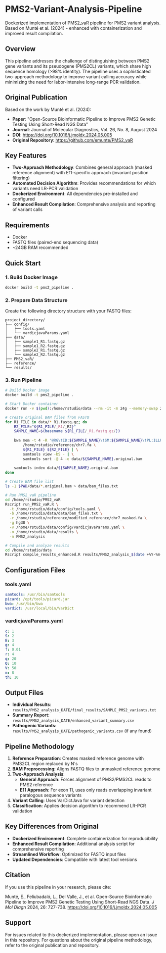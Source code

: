 # PMS2-Variant-Analysis-Pipeline
Dockerized implementation of PMS2_vaR pipeline for PMS2 variant analysis.  Based on Munté et al. (2024) - enhanced with containerization and improved result compilation.

## Overview

This pipeline addresses the challenge of distinguishing between PMS2 gene variants and its pseudogene (PMS2CL) variants, which share high sequence homology (>98% identity). The pipeline uses a sophisticated two-approach methodology to improve variant calling accuracy while minimizing the need for labor-intensive long-range PCR validation.

## Original Publication

Based on the work by Munté et al. (2024):
- **Paper**: "Open-Source Bioinformatic Pipeline to Improve PMS2 Genetic Testing Using Short-Read NGS Data"
- **Journal**: Journal of Molecular Diagnostics, Vol. 26, No. 8, August 2024
- **DOI**: https://doi.org/10.1016/j.jmoldx.2024.05.005
- **Original Repository**: https://github.com/emunte/PMS2_vaR

## Key Features

- **Two-Approach Methodology**: Combines general approach (masked reference alignment) with E11-specific approach (invariant position filtering)
- **Automated Decision Algorithm**: Provides recommendations for which variants need LR-PCR validation
- **Dockerized Environment**: All dependencies pre-installed and configured
- **Enhanced Result Compilation**: Comprehensive analysis and reporting of variant calls

## Requirements

- Docker
- FASTQ files (paired-end sequencing data)
- ~24GB RAM recommended

## Quick Start

### 1. Build Docker Image

```bash
docker build -t pms2_pipeline .
```

### 2. Prepare Data Structure

Create the following directory structure with your FASTQ files:
```
project_directory/
├── config/
│   ├── tools.yaml
│   └── vardicjavaParams.yaml
├── data/
│   ├── sample1_R1.fastq.gz
│   ├── sample1_R2.fastq.gz
│   ├── sample2_R1.fastq.gz
│   └── sample2_R2.fastq.gz
├── PMS2_vaR/
├── reference/
└── results/
```

### 3. Run Pipeline

```bash
# Build Docker image
docker build -t pms2_pipeline .

# Start Docker container
docker run -v $(pwd):/home/rstudio/data --rm -it -m 24g --memory-swap 24g pms2_pipeline bash

# Create original BAM files from FASTQ
for R1_FILE in data/*_R1.fastq.gz; do
    R2_FILE="${R1_FILE/_R1/_R2}"
    SAMPLE_NAME=$(basename ${R1_FILE/_R1.fastq.gz/})
    
    bwa mem -t 4 -R "@RG\tID:${SAMPLE_NAME}\tSM:${SAMPLE_NAME}\tPL:ILLUMINA" \
        /home/rstudio/reference/chr7.fa \
        ${R1_FILE} ${R2_FILE} | \
        samtools view -bS - | \
        samtools sort -@ 4 -o data/${SAMPLE_NAME}.original.bam
    
    samtools index data/${SAMPLE_NAME}.original.bam
done

# Create BAM file list
ls -1 $PWD/data/*.original.bam > data/bam_files.txt

# Run PMS2_vaR pipeline
cd /home/rstudio/PMS2_vaR
Rscript run_PMS2_vaR.R \
  -t /home/rstudio/data/config/tools.yaml \
  -b /home/rstudio/data/data/bam_files.txt \
  -r /home/rstudio/reference/modified_reference/chr7_masked.fa \
  -g hg38 \
  -v /home/rstudio/data/config/vardicjavaParams.yaml \
  -o /home/rstudio/data/results \
  -n PMS2_analysis

# Compile and analyze results
cd /home/rstudio/data
Rscript compile_results_enhanced.R results/PMS2_analysis_$(date +%Y-%m-%d)
```

## Configuration Files

### tools.yaml
```yaml
samtools: /usr/bin/samtools
picard: /opt/tools/picard.jar
bwa: /usr/bin/bwa
vardict: /usr/local/bin/VarDict
```

### vardicjavaParams.yaml
```yaml
c: 1
S: 2
E: 3
g: 4
f: 0.01
r: 4
q: 20
Q: 10
V: 50
m: 8
th: 10
```

## Output Files

- **Individual Results**: `results/PMS2_analysis_DATE/final_results/SAMPLE_PMS2_variants.txt`
- **Summary Report**: `results/PMS2_analysis_DATE/enhanced_variant_summary.csv`
- **Pathogenic Variants**: `results/PMS2_analysis_DATE/pathogenic_variants.csv` (if any found)

## Pipeline Methodology

1. **Reference Preparation**: Creates masked reference genome with PMS2CL region replaced by N's
2. **BAM Preprocessing**: Aligns FASTQ files to unmasked reference genome
3. **Two-Approach Analysis**:
   - **General Approach**: Forces alignment of PMS2/PMS2CL reads to PMS2 reference
   - **E11 Approach**: For exon 11, uses only reads overlapping invariant paralogous sequence variants
4. **Variant Calling**: Uses VarDictJava for variant detection
5. **Classification**: Applies decision algorithm to recommend LR-PCR validation

## Key Differences from Original

- **Dockerized Environment**: Complete containerization for reproducibility
- **Enhanced Result Compilation**: Additional analysis script for comprehensive reporting
- **Streamlined Workflow**: Optimized for FASTQ input files
- **Updated Dependencies**: Compatible with latest tool versions

## Citation

If you use this pipeline in your research, please cite:

Munté, E., Feliubadaló, L., Del Valle, J., et al. Open-Source Bioinformatic Pipeline to Improve PMS2 Genetic Testing Using Short-Read NGS Data. *J Mol Diagn* 2024, 26: 727-738. https://doi.org/10.1016/j.jmoldx.2024.05.005

## Support

For issues related to this dockerized implementation, please open an issue in this repository.
For questions about the original pipeline methodology, refer to the original publication and repository.
